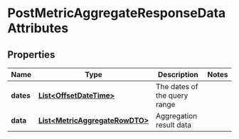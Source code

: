 # PostMetricAggregateResponseDataAttributes

## Properties
Name | Type | Description | Notes
------------ | ------------- | ------------- | -------------
**dates** | [**List&lt;OffsetDateTime&gt;**](OffsetDateTime.md) | The dates of the query range | 
**data** | [**List&lt;MetricAggregateRowDTO&gt;**](MetricAggregateRowDTO.md) | Aggregation result data | 
